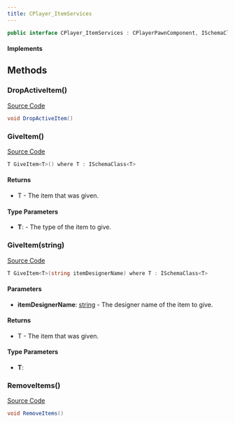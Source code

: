 ```yaml
---
title: CPlayer_ItemServices
---
```


```csharp
public interface CPlayer_ItemServices : CPlayerPawnComponent, ISchemaClass<CPlayerPawnComponent>, ISchemaClass<CPlayer_ItemServices>, ISchemaField, ISchemaClass, INativeHandle
```

#### Implements

## Methods

### DropActiveItem()

[Source Code](https://github.com/swiftly-solution/swiftlys2/blob/beta/managed/src/SwiftlyS2.Core/Modules/Schemas/Extensions/CPlayer_ItemServices.cs#L25)

```csharp
void DropActiveItem()
```

### GiveItem()

[Source Code](https://github.com/swiftly-solution/swiftlys2/blob/beta/managed/src/SwiftlyS2.Core/Modules/Schemas/Extensions/CPlayer_ItemServices.cs#L13)

```csharp
T GiveItem<T>() where T : ISchemaClass<T>
```

#### Returns

- T - The item that was given.

#### Type Parameters

- **T**:  - The type of the item to give.

### GiveItem(string)

[Source Code](https://github.com/swiftly-solution/swiftlys2/blob/beta/managed/src/SwiftlyS2.Core/Modules/Schemas/Extensions/CPlayer_ItemServices.cs#L20)

```csharp
T GiveItem<T>(string itemDesignerName) where T : ISchemaClass<T>
```

#### Parameters

- **itemDesignerName**: [string](https://learn.microsoft.com/dotnet/api/system.string) - The designer name of the item to give.

#### Returns

- T - The item that was given.

#### Type Parameters

- **T**: 

### RemoveItems()

[Source Code](https://github.com/swiftly-solution/swiftlys2/blob/beta/managed/src/SwiftlyS2.Core/Modules/Schemas/Extensions/CPlayer_ItemServices.cs#L30)

```csharp
void RemoveItems()
```

